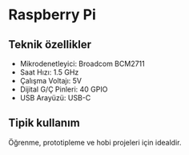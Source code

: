 # Raspberry Pi

## Teknik özellikler

- Mikrodenetleyici: Broadcom BCM2711
- Saat Hızı: 1.5 GHz
- Çalışma Voltajı: 5V
- Dijital G/Ç Pinleri: 40 GPIO
- USB Arayüzü: USB-C

## Tipik kullanım

Öğrenme, prototipleme ve hobi projeleri için idealdir.
